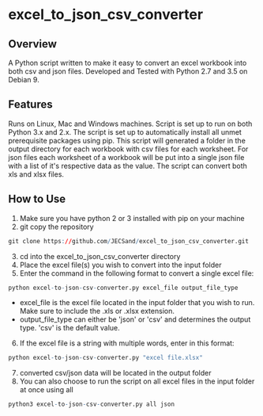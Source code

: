 # excel_to_json_csv_converter

## Overview

A Python script written to make it easy to convert an excel workbook into both csv and json files.
Developed and Tested with Python 2.7 and 3.5 on Debian 9.

## Features
Runs on Linux, Mac and Windows machines.
Script is set up to run on both Python 3.x and 2.x.
The script is set up to automatically install all unmet prerequisite packages using pip.
This script will generated a folder in the output directory for each workbook with csv files for each worksheet.
For json files each worksheet of a workbook will be put into a single json file with a list of it's respective data as the value.
The script can convert both xls and xlsx files.

## How to Use
1. Make sure you have python 2 or 3 installed with pip on your machine
2. git copy the repository
```R
git clone https://github.com/JECSand/excel_to_json_csv_converter.git
```
3. cd into the excel_to_json_csv_converter directory
4. Place the excel file(s) you wish to convert into the input folder
5. Enter the command in the following format to convert a single excel file:
```R
python excel-to-json-csv-converter.py excel_file output_file_type
```
* excel_file is the excel file located in the input folder that you wish to run. Make sure to include the .xls or .xlsx extension.
* output_file_type can either be 'json' or 'csv' and determines the output type. 'csv' is the default value.
6. If the excel file is a string with multiple words, enter in this format:
```R
python excel-to-json-csv-converter.py "excel file.xlsx"
```
7. converted csv/json data will be located in the output folder
8. You can also choose to run the script on all excel files in the input folder at once using all
```R
python3 excel-to-json-csv-converter.py all json
```
